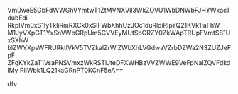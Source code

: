 Vm0weE5GbFdWWGhVYmtwT1ZtMVNXVll3WkZOVU1WbDNWbFJHYWxac1dubFdi
RkpIVm0xS1IyTkliRmRXCk0xSlFWbXhhUzJOc1duRldiRlpYQ21KVk1IaFhW
M1JyVXpGT1YxSnVWbGRpUm5CVVEyMUtSbGRZY0ZkWApTRUpFVmtSS1UxSXhW
blZWYXpsWFRURktlVkV5TVZkalZrWlZWbXhLVGdwaVZrbDZWa2N3ZUZJeFpF
ZFgKYkZaT1VsaFNSVmxzWkRSTlJteDFXWHBzVVZWWE9VeFpNalZQVFdkdlMy
RllWbk1LQ21kaGRnPT0KCnF5eA==

dfv